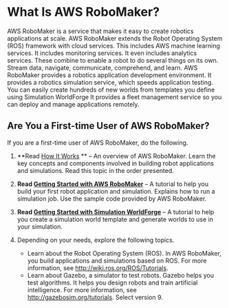# What Is AWS RoboMaker?<a name="what-is-robomaker"></a>

AWS RoboMaker is a service that makes it easy to create robotics applications at scale\. AWS RoboMaker extends the Robot Operating System \(ROS\) framework with cloud services\. This includes AWS machine learning services\. It includes monitoring services\. It even includes analytics services\. These combine to enable a robot to do several things on its own\. Stream data, navigate, communicate, comprehend, and learn\. AWS RoboMaker provides a robotics application development environment\. It provides a robotics simulation service, which speeds application testing\. You can easily create hundreds of new worlds from templates you define using Simulation WorldForge It provides a fleet management service so you can deploy and manage applications remotely\.

## Are You a First\-time User of AWS RoboMaker?<a name="first-time-user"></a>

If you are a first\-time user of AWS RoboMaker, do the following\. 

1. **Read [How It Works](how-it-works.md) ** – An overview of AWS RoboMaker\. Learn the key concepts and components involved in building robot applications and simulations\. Read this topic in the order presented\. 

1. **Read [Getting Started with AWS RoboMaker](getting-started-robotsim.md)** – A tutorial to help you build your first robot application and simulation\. Explains how to run a simulation job\. Use the sample code provided by AWS RoboMaker\.

1. **Read [Getting Started with Simulation WorldForge](getting-started-worlds.md)** – A tutorial to help you create a simulation world template and generate worlds to use in your simulation\.

1. Depending on your needs, explore the following topics\.
   + Learn about the Robot Operating System \(ROS\)\. In AWS RoboMaker, you build applications and simulations based on ROS\. For more information, see [http://wiki\.ros\.org/ROS/Tutorials](http://wiki.ros.org/ROS/Tutorials)\.
   + Learn about Gazebo, a simulator to test robots\. Gazebo helps you test algorithms\. It helps you design robots and train artificial intelligence\. For more information, see [http://gazebosim\.org/tutorials](http://gazebosim.org/tutorials)\. Select version 9\.